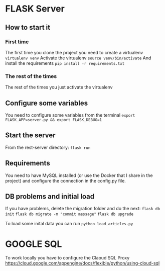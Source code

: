 # FLASK Server
## How to start it
### First time
The first time you clone the project you need to create a virtualenv
`virtualenv venv`
Activate the virtualenv
`source venv/bin/activate`
And install the requirements
`pip install -r requirements.txt`

### The rest of the times
The rest of the times you just activate the virtualenv

## Configure some variables
You need to configure some variables from the terminal
`export FLASK_APP=server.py && export FLASK_DEBUG=1`

## Start the server
From the rest-server directory:
`flask run`

## Requirements
You need to have MySQL installed (or use the Docker that I share in the project) and configure the connection in the config.py file.


## DB problems and initial load
If you have problems, delete the migration folder and do the next:
`flask db init`
`flask db migrate -m "commit message"`
`flask db upgrade`

To load some inital data you can run
`python load_articles.py`

# GOOGLE SQL
To work locally you have to configure the Claoud SQL Proxy https://cloud.google.com/appengine/docs/flexible/python/using-cloud-sql
